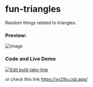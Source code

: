 # fun-triangles
Random things related to triangles.

### Preview:

![image](https://user-images.githubusercontent.com/59335572/135110088-962c5270-c30e-4ccc-b212-de0979c960ee.png)

### Code and Live Demo

[![Edit bold-lake-ljrte](https://codesandbox.io/static/img/play-codesandbox.svg)](https://codesandbox.io/s/bold-lake-ljrte?fontsize=14&hidenavigation=1&theme=dark)

or check this link https://xx29u.csb.app/
